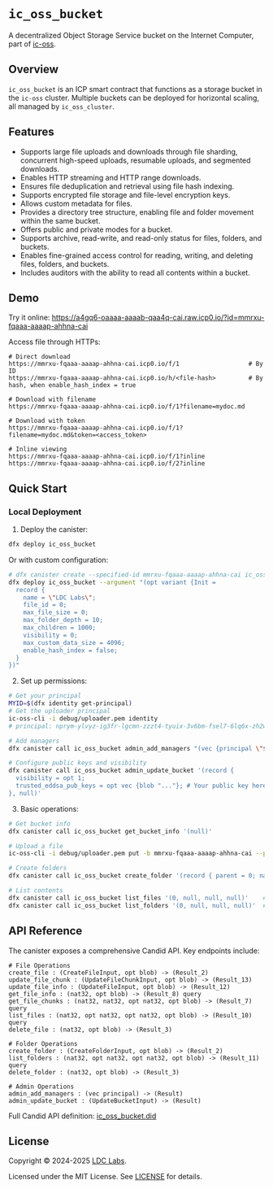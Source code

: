 # `ic_oss_bucket`

A decentralized Object Storage Service bucket on the Internet Computer, part of [ic-oss](https://github.com/ldclabs/ic-oss).

## Overview

`ic_oss_bucket` is an ICP smart contract that functions as a storage bucket in the `ic-oss` cluster. Multiple buckets can be deployed for horizontal scaling, all managed by `ic_oss_cluster`.

## Features

- Supports large file uploads and downloads through file sharding, concurrent high-speed uploads, resumable uploads, and segmented downloads.
- Enables HTTP streaming and HTTP range downloads.
- Ensures file deduplication and retrieval using file hash indexing.
- Supports encrypted file storage and file-level encryption keys.
- Allows custom metadata for files.
- Provides a directory tree structure, enabling file and folder movement within the same bucket.
- Offers public and private modes for a bucket.
- Supports archive, read-write, and read-only status for files, folders, and buckets.
- Enables fine-grained access control for reading, writing, and deleting files, folders, and buckets.
- Includes auditors with the ability to read all contents within a bucket.

## Demo

Try it online: https://a4gq6-oaaaa-aaaab-qaa4q-cai.raw.icp0.io/?id=mmrxu-fqaaa-aaaap-ahhna-cai

Access file through HTTPs:
```
# Direct download
https://mmrxu-fqaaa-aaaap-ahhna-cai.icp0.io/f/1                   # By ID
https://mmrxu-fqaaa-aaaap-ahhna-cai.icp0.io/h/<file-hash>         # By hash, when enable_hash_index = true

# Download with filename
https://mmrxu-fqaaa-aaaap-ahhna-cai.icp0.io/f/1?filename=mydoc.md

# Download with token
https://mmrxu-fqaaa-aaaap-ahhna-cai.icp0.io/f/1?filename=mydoc.md&token=<access_token>

# Inline viewing
https://mmrxu-fqaaa-aaaap-ahhna-cai.icp0.io/f/1?inline
https://mmrxu-fqaaa-aaaap-ahhna-cai.icp0.io/f/2?inline
```

## Quick Start

### Local Deployment

1. Deploy the canister:
```bash
dfx deploy ic_oss_bucket
```

Or with custom configuration:
```bash
# dfx canister create --specified-id mmrxu-fqaaa-aaaap-ahhna-cai ic_oss_bucket
dfx deploy ic_oss_bucket --argument "(opt variant {Init =
  record {
    name = \"LDC Labs\";
    file_id = 0;
    max_file_size = 0;
    max_folder_depth = 10;
    max_children = 1000;
    visibility = 0;
    max_custom_data_size = 4096;
    enable_hash_index = false;
  }
})"
```

2. Set up permissions:
```bash
# Get your principal
MYID=$(dfx identity get-principal)
# Get the uploader principal
ic-oss-cli -i debug/uploader.pem identity
# principal: nprym-ylvyz-ig3fr-lgcmn-zzzt4-tyuix-3v6bm-fsel7-6lq6x-zh2w7-zqe

# Add managers
dfx canister call ic_oss_bucket admin_add_managers "(vec {principal \"$MYID\"; principal \"nprym-ylvyz-ig3fr-lgcmn-zzzt4-tyuix-3v6bm-fsel7-6lq6x-zh2w7-zqe\"})"

# Configure public keys and visibility
dfx canister call ic_oss_bucket admin_update_bucket '(record {
  visibility = opt 1;
  trusted_eddsa_pub_keys = opt vec {blob "..."}; # Your public key here
}, null)'
```

3. Basic operations:
```bash
# Get bucket info
dfx canister call ic_oss_bucket get_bucket_info '(null)'

# Upload a file
ic-oss-cli -i debug/uploader.pem put -b mmrxu-fqaaa-aaaap-ahhna-cai --path README.md

# Create folders
dfx canister call ic_oss_bucket create_folder '(record { parent = 0; name = "home"; }, null)'

# List contents
dfx canister call ic_oss_bucket list_files '(0, null, null, null)'    # Files
dfx canister call ic_oss_bucket list_folders '(0, null, null, null)'  # Folders
```

## API Reference

The canister exposes a comprehensive Candid API. Key endpoints include:

```candid
# File Operations
create_file : (CreateFileInput, opt blob) -> (Result_2)
update_file_chunk : (UpdateFileChunkInput, opt blob) -> (Result_13)
update_file_info : (UpdateFileInput, opt blob) -> (Result_12)
get_file_info : (nat32, opt blob) -> (Result_8) query
get_file_chunks : (nat32, nat32, opt nat32, opt blob) -> (Result_7) query
list_files : (nat32, opt nat32, opt nat32, opt blob) -> (Result_10) query
delete_file : (nat32, opt blob) -> (Result_3)

# Folder Operations
create_folder : (CreateFolderInput, opt blob) -> (Result_2)
list_folders : (nat32, opt nat32, opt nat32, opt blob) -> (Result_11) query
delete_folder : (nat32, opt blob) -> (Result_3)

# Admin Operations
admin_add_managers : (vec principal) -> (Result)
admin_update_bucket : (UpdateBucketInput) -> (Result)
```

Full Candid API definition: [ic_oss_bucket.did](https://github.com/ldclabs/ic-oss/tree/main/src/ic_oss_bucket/ic_oss_bucket.did)

## License

Copyright © 2024-2025 [LDC Labs](https://github.com/ldclabs).

Licensed under the MIT License. See [LICENSE](../../LICENSE-MIT) for details.